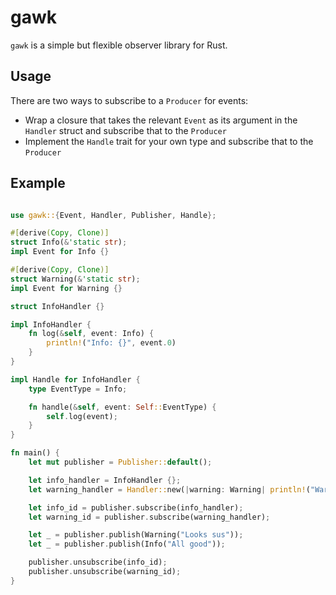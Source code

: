 # gawk

`gawk` is a simple but flexible observer library for Rust.

## Usage
There are two ways to subscribe to a `Producer` for events:
- Wrap a closure that takes the relevant `Event` as its argument in the `Handler` struct and subscribe that to the `Producer`
- Implement the `Handle` trait for your own type and subscribe that to the `Producer`

## Example
```rust

use gawk::{Event, Handler, Publisher, Handle};

#[derive(Copy, Clone)]
struct Info(&'static str);
impl Event for Info {}

#[derive(Copy, Clone)]
struct Warning(&'static str);
impl Event for Warning {}

struct InfoHandler {}

impl InfoHandler {
    fn log(&self, event: Info) {
        println!("Info: {}", event.0)
    }
}

impl Handle for InfoHandler {
    type EventType = Info;

    fn handle(&self, event: Self::EventType) {
        self.log(event);
    }
}

fn main() {
    let mut publisher = Publisher::default();

    let info_handler = InfoHandler {};
    let warning_handler = Handler::new(|warning: Warning| println!("Warning: {}", warning.0));

    let info_id = publisher.subscribe(info_handler);
    let warning_id = publisher.subscribe(warning_handler);

    let _ = publisher.publish(Warning("Looks sus"));
    let _ = publisher.publish(Info("All good")); 

    publisher.unsubscribe(info_id);
    publisher.unsubscribe(warning_id);
}

```
